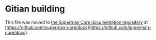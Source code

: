 Gitian building
================

This file was moved to [the Superman Core documentation repository](https://github.com/superman-core/docs/blob/master/gitian-building.md) at [https://github.com/superman-core/docs](https://github.com/superman-core/docs).
